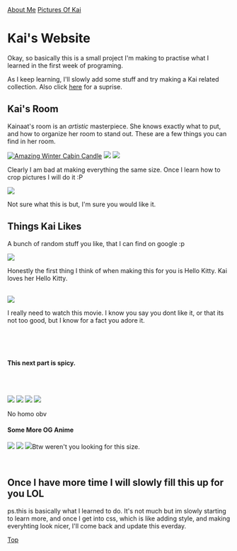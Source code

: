 <!DOCTYPE html>
<html>

<head>
<title>Kai's Website</title>
</head>
<div id="top">
<a href="./about me.html">About Me</a>
<a href="./picturesofkai.html">Pictures Of Kai</a>
</div>

<h1>Kai's Website</h1>
<p>Okay, so basically this is a small project I'm making to practise what I learned in the first week of programing.</p>
<P>As I keep learning, I'll slowly add some stuff and try making a Kai related collection.
Also click <a href="https://tenor.com/view/kitten-cute-adorable-cat-gif-12064725" target="_blank">here</a> for a suprise.</p>

<body>
<h2>Kai's Room</h2>
<p>Kainaat's room is an <em>artistic</em> masterpiece. She knows exactly what to put, and how to organize her room to stand out. These are a few things you can find in her room.</p>
<a href="https://www.amazon.ca/Slatkin-Co-Winter-Scented-Candle/dp/B07L7KY5L4" target="_blank">
<img src="https://images-na.ssl-images-amazon.com/images/I/81Dt7Y5OyRL._AC_SL1500_.jpg" alt="Amazing Winter Cabin Candle"></a>
<img src="http://www.triachnid.com/upload/2017/10/31/lights-tumblr-room-christmas-lights-lights-in-room-random-christmas-lights-in-room-l-eed7f2710951f321.jpg">
<img src="https://www.wearefound.com/wp-content/uploads/2016/04/zen-bedroom-with-sheer-fabric-and-string-lights-as-a-headboard-700x700.jpg">
<p>Clearly I am bad at making everything the same size. Once I learn how to crop pictures I will do it :P </P>
<img src="https://wallpaperaccess.com/full/44175.jpg">
<p>Not sure what this is but, I'm sure you would like it. </p>

<h2>Things Kai Likes</h2>
<p>A bunch of random stuff you like, that I can find on google :p </p>
<img src="https://images-na.ssl-images-amazon.com/images/I/61npx1r34QL._SX425_.jpg">
<p>Honestly the first thing I think of when making this for you is Hello Kitty. Kai loves her Hello Kitty.</p> <br>
<img src="https://m.media-amazon.com/images/M/MV5BODJhZDU1MDYtMDQ0NS00N2JmLWI2ZDAtMGNmN2RmNWJhNzQ5L2ltYWdlXkEyXkFqcGdeQXVyNjY1OTY4MTk@._V1_.jpg">
<p>I really need to watch this movie. I know you say you dont like it, or that its not too good, but I know for a fact you adore it.</p> <br>
<br><br>
<p> <strong>This next part is spicy.</strong> </p><br><br>
<br>
<img src="https://a.wattpad.com/cover/109819813-352-k209061.jpg">
<img src="https://i.pinimg.com/originals/fb/eb/f8/fbebf818b575539eae793b999f810149.jpg">
<img src="https://static.zerochan.net/Kuroshitsuji.full.280187.jpg">
<img src="http://images5.fanpop.com/image/photos/24900000/yaoi-of-black-butler-kuroshitsuji-yaoi-24916721-1600-1011.png">
<p>No homo obv</p>
<h4>Some More OG Anime</h4>
<img src="https://a.wattpad.com/cover/88455860-352-k600969.jpg">
<img src="https://imgix.ranker.com/user_node_img/50071/1001419317/original/the-interaction-between-l-and-light-is-nonexistent-photo-u1?w=650&q=50&fm=pjpg&fit=crop&crop=faces">
<img src="https://vignette.wikia.nocookie.net/naruto/images/5/50/Team_Kakashi.png/revision/latest?cb=20161219035928"
<p>Btw weren't you looking for this size.<p> <br>















<h2>Once I have more time I will slowly fill this up for you LOL</h2>
<p>ps.this is basically what I learned to do. It's not much but im slowly starting to learn more, and once I get into css, which is like adding style, and making everyhting look nicer, I'll come back and update this everday.</p>

<a href="#top">Top</a>











</html>
